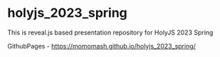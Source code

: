 # holyjs_2023_spring
This is reveal.js based presentation repository for HolyJS 2023 Spring

GithubPages - https://momomash.github.io/holyjs_2023_spring/
